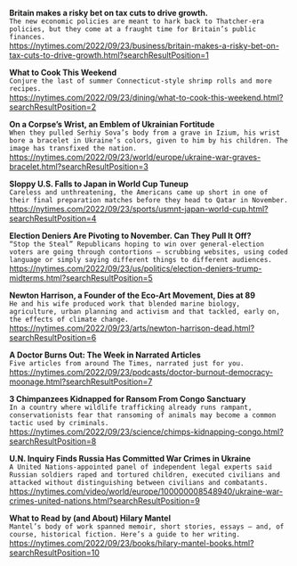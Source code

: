 **Britain makes a risky bet on tax cuts to drive growth.**\
`The new economic policies are meant to hark back to Thatcher-era policies, but they come at a fraught time for Britain’s public finances.`\
https://nytimes.com/2022/09/23/business/britain-makes-a-risky-bet-on-tax-cuts-to-drive-growth.html?searchResultPosition=1

**What to Cook This Weekend**\
`Conjure the last of summer Connecticut-style shrimp rolls and more recipes.`\
https://nytimes.com/2022/09/23/dining/what-to-cook-this-weekend.html?searchResultPosition=2

**On a Corpse’s Wrist, an Emblem of Ukrainian Fortitude**\
`When they pulled Serhiy Sova’s body from a grave in Izium, his wrist bore a bracelet in Ukraine’s colors, given to him by his children. The image has transfixed the nation.`\
https://nytimes.com/2022/09/23/world/europe/ukraine-war-graves-bracelet.html?searchResultPosition=3

**Sloppy U.S. Falls to Japan in World Cup Tuneup**\
`Careless and unthreatening, the Americans came up short in one of their final preparation matches before they head to Qatar in November.`\
https://nytimes.com/2022/09/23/sports/usmnt-japan-world-cup.html?searchResultPosition=4

**Election Deniers Are Pivoting to November. Can They Pull It Off?**\
`“Stop the Steal” Republicans hoping to win over general-election voters are going through contortions — scrubbing websites, using coded language or simply saying different things to different audiences.`\
https://nytimes.com/2022/09/23/us/politics/election-deniers-trump-midterms.html?searchResultPosition=5

**Newton Harrison, a Founder of the Eco-Art Movement, Dies at 89**\
`He and his wife produced work that blended marine biology, agriculture, urban planning and activism and that tackled, early on, the effects of climate change.`\
https://nytimes.com/2022/09/23/arts/newton-harrison-dead.html?searchResultPosition=6

**A Doctor Burns Out: The Week in Narrated Articles**\
`Five articles from around The Times, narrated just for you.`\
https://nytimes.com/2022/09/23/podcasts/doctor-burnout-democracy-moonage.html?searchResultPosition=7

**3 Chimpanzees Kidnapped for Ransom From Congo Sanctuary**\
`In a country where wildlife trafficking already runs rampant, conservationists fear that ransoming of animals may become a common tactic used by criminals.`\
https://nytimes.com/2022/09/23/science/chimps-kidnapping-congo.html?searchResultPosition=8

**U.N. Inquiry Finds Russia Has Committed War Crimes in Ukraine**\
`A United Nations-appointed panel of independent legal experts said Russian soldiers raped and tortured children, executed civilians and attacked without distinguishing between civilians and combatants.`\
https://nytimes.com/video/world/europe/100000008548940/ukraine-war-crimes-united-nations.html?searchResultPosition=9

**What to Read by (and About) Hilary Mantel**\
`Mantel’s body of work spanned memoir, short stories, essays — and, of course, historical fiction. Here’s a guide to her writing.`\
https://nytimes.com/2022/09/23/books/hilary-mantel-books.html?searchResultPosition=10

